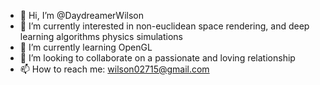 - 👋 Hi, I’m @DaydreamerWilson
- 👀 I’m currently interested in non-euclidean space rendering, and deep learning algorithms physics simulations
- 🌱 I’m currently learning OpenGL
- 💞️ I’m looking to collaborate on a passionate and loving relationship
- 📫 How to reach me: wilson02715@gmail.com

<!---
DaydreamerWilson/DaydreamerWilson is a ✨ special ✨ repository because its `README.md` (this file) appears on your GitHub profile.
You can click the Preview link to take a look at your changes.
--->
